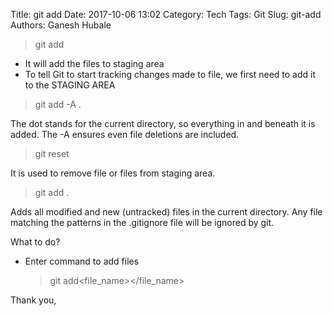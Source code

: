 Title: git add
Date: 2017-10-06 13:02
Category: Tech
Tags: Git
Slug: git-add
Authors: Ganesh Hubale
> git add

*   It will add the files to staging area
*   To tell Git to start tracking changes made to file, we first need to add it to the STAGING AREA

> git add -A .

The dot stands for the current directory, so everything in and beneath it is added. The -A ensures even file deletions are included.

> git reset<filename></filename>

It is used to remove file or files from staging area.

> git add .

Adds all modified and new (untracked) files in the current directory. Any file matching the patterns in the .gitignore file will be ignored by git.

What to do?

*   Enter command to add files

    > git add<file_name></file_name>

Thank you,

